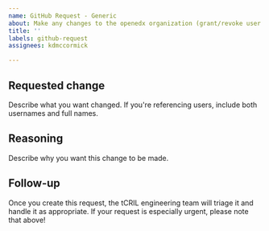 ```yaml
---
name: GitHub Request - Generic
about: Make any changes to the openedx organization (grant/revoke user access, change config, etc).
title: ''
labels: github-request
assignees: kdmccormick

---
```


## Requested change

Describe what you want changed. If you're referencing users, include both usernames and full names.

## Reasoning

Describe why you want this change to be made.

## Follow-up

Once you create this request, the tCRIL engineering team will triage it and handle it as appropriate. If your request is especially urgent, please note that above!
